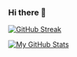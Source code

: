 ### Hi there 👋
[![GitHub Streak](https://streak-stats.demolab.com?user=Atharva1723&theme=highcontrast&hide_border=true&border_radius=4.9&date_format=j%20M%5B%20Y%5D&fire=00FF06&ring=FF0202&stroke=0D07FF&dates=00FF4A&sideLabels=EB5454)](https://git.io/streak-stats)
<!--
**Atharva1723/Atharva1723** is a ✨ _special_ ✨ repository because its `README.md` (this file) appears on your GitHub profile.

Here are some ideas to get you started:

- 🔭 I’m currently working on ...
- 🌱 I’m currently learning ...
- 👯 I’m looking to collaborate on ...
- 🤔 I’m looking for help with ...
- 💬 Ask me about ...
- 📫 How to reach me: ...
- 😄 Pronouns: ...
- ⚡ Fun fact: ...
-->
[![My GitHub Stats](https://github-readme-stats.vercel.app/api/?username=Atharva1723&count_private=true&theme=tokyonight&showicons=true)]()

